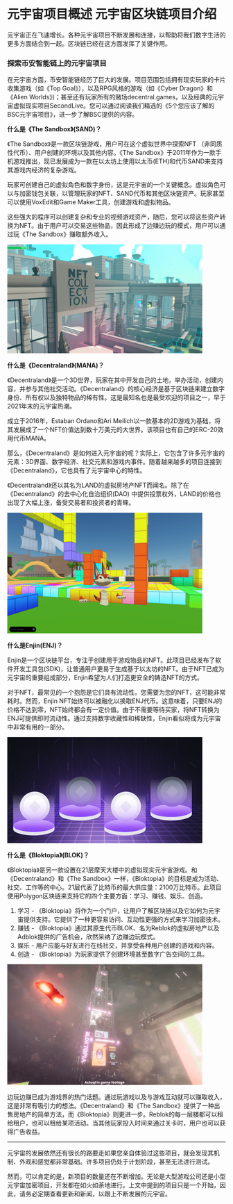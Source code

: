 # 元宇宙项目概述 元宇宙区块链项目介绍


元宇宙正在飞速增长。各种元宇宙项目不断发展和连接，以帮助将我们数字生活的更多方面结合到一起。区块链已经在这方面发挥了关键作用。

### 探索币安智能链上的元宇宙项目

在元宇宙方面，币安智能链经历了巨大的发展。项目范围包括拥有现实玩家的卡片收集游戏（如《Top Goal》），以及RPG风格的游戏（如《Cyber Dragon》和《Alien Worlds》)；甚至还有玩家所有的赌场decentral.games，以及经典的元宇宙虚拟现实项目SecondLive。您可以通过阅读我们精选的《5个您应该了解的BSC元宇宙项目》，进一步了解BSC提供的内容。

**什么是《The Sandbox》(SAND)？**

《The Sandbox》是一款区块链游戏，用户可在这个虚拟世界中探索NFT （非同质性代币）、用户创建的环境以及其他内容。《The Sandbox》于2011年作为一款手机游戏推出，现已发展成为一款在以太坊上使用以太币(ETH)和代币SAND来支持其游戏内经济的复杂游戏。

玩家可创建自己的虚拟角色和数字身份，这是元宇宙的一个关键概念。虚拟角色可以与加密钱包关联，以管理玩家的NFT、SAND代币和其他区块链资产。玩家甚至可以使用VoxEdit和Game Maker工具，创建游戏和虚拟物品。

这些强大的程序可以创建复杂和专业的视频游戏资产，随后，您可以将这些资产转换为NFT。由于用户可以交易这些物品，因此形成了边赚边玩的模式，用户可以通过玩《The Sandbox》赚取额外收入。

![配图](20220706142123.png)

**什么是《Decentraland》(MANA)？**

《Decentraland》是一个3D世界，玩家在其中开发自己的土地，举办活动，创建内容，并参与其他社交活动。《Decentraland》的核心经济是基于区块链来建立数字身份、所有权以及独特物品的稀有性。这是最知名也是最受欢迎的项目之一，早于2021年末的元宇宙热潮。

成立于2016年，Estaban Ordano和Ari Meilich以一款基本的2D游戏为基础，将其发展成了一个NFT价值达到数十万美元的大世界。该项目也有自己的ERC-20效用代币MANA。

那么，《Decentraland》是如何进入元宇宙的呢？实际上，它包含了许多元宇宙的元素：3D界面、数字经济、社交元素和游戏内事件。随着越来越多的项目连接到《Decentraland》，它也具有了元宇宙中心的特性。

《Decentraland》还以其名为LAND的虚拟房地产NFT而闻名。除了在《Decentraland》的去中心化自治组织(DAO) 中提供投票权外，LAND的价格也出现了大幅上涨，备受交易者和投资者的青睐。

![配图](0220706142136.png)

**什么是Enjin(ENJ)？**

Enjin是一个区块链平台，专注于创建用于游戏物品的NFT。此项目已经发布了软件开发工具包(SDK)，让普通用户更易于生成基于以太坊的NFT。由于NFT已成为元宇宙的重要组成部分，Enjin希望为人们打造更安全的铸造NFT的方式。

对于NFT，最常见的一个抱怨是它们具有流动性。您需要为您的NFT，这可能非常耗时。然而，Enjin NFT始终可以被融化以换取ENJ代币。这意味着，只要ENJ的价格不达到零，NFT始终都会有一定价值。由于不需要等待买家，将NFT转换为ENJ可提供即时流动性。通过支持数字收藏性和稀缺性，Enjin看似将成为元宇宙中非常有用的一部分。

![配图](20220706142316.png)

**什么是《Bloktopia》(BLOK)？**

《Bloktopia》是另一款设置在21层摩天大楼中的虚拟现实元宇宙游戏。和《Decentraland》和《The Sandbox》一样，《Bloktopia》的目标是成为活动、社交、工作等的中心。21层代表了比特币的最大供应量：2100万比特币。此项目使用Polygon区块链来支持它的四个主要方面：学习、赚钱、娱乐、创造。

1. 学习 - 《Bloktopia》将作为一个门户，让用户了解区块链以及它如何为元宇宙提供支持。它提供了一种更容易访问、互动性更强的方式来学习加密技术。
2. 赚钱 - 《Bloktopia》通过其原生代币BLOK、名为Reblok的虚拟房地产以及Adblok提供的广告机会，欣然采纳了边赚边玩模式。
3. 娱乐 - 用户应能与好友进行在线社交，并享受各种用户创建的游戏和内容。
4. 创造 - 《Bloktopia》为玩家提供了创建环境甚至数字广告空间的工具。

![配图](20220706142301.png)

边玩边赚已成为游戏界的热门话题。通过玩游戏以及与游戏互动就可以赚取收入，这是非常有吸引力的想法。《Decentraland》和《The Sandbox》提供了一种出售房地产的简单方法，而《Bloktopia》则更进一步。Reblok的每一层楼都可以租给租户，也可以租给某项活动。当其他玩家投入时间来通过关卡时，用户也可以获得广告收益。

---

元宇宙的发展依然还有很长的路要走如果您亲自体验过这些项目，就会发现其机制、外观和感觉都非常基础。许多项目仍处于计划阶段，甚至无法进行测试。

然而，可以肯定的是，新项目的数量还在不断增加。无论是大型游戏公司还是小型元宇宙加密项目，开发都在如火如荼地进行。上文中提到的项目只是一个开始，因此，请务必定期查看更新和新闻，以跟上不断发展的元宇宙。
